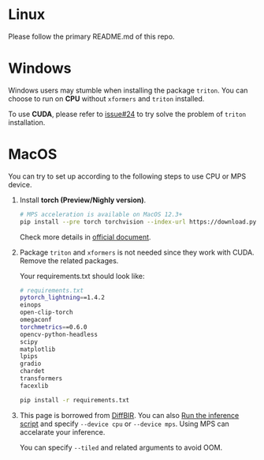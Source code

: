 # Linux
Please follow the primary README.md of this repo.

# Windows
Windows users may stumble when installing the package `triton`. 
You can choose to run on **CPU** without `xformers` and `triton` installed.

To use **CUDA**, please refer to [issue#24](https://github.com/XPixelGroup/DiffBIR/issues/24) to try solve the problem of `triton` installation.

# MacOS
<!-- Currenly only CPU device is supported to run LS-Sagiri on Apple Silicon since most GPU acceleration packages are compatible with CUDA only. 

We are still trying to support MPS device. Stay tuned for our progress! -->

You can try to set up according to the following steps to use CPU or MPS device.

1. Install **torch (Preview/Nighly version)**.

    ```bash
    # MPS acceleration is available on MacOS 12.3+
    pip install --pre torch torchvision --index-url https://download.pytorch.org/whl/nightly/cpu
    ```
    Check more details in [official document](https://pytorch.org/get-started/locally/).

2. Package `triton` and `xformers` is not needed since they work with CUDA. Remove the related packages. 

    Your requirements.txt should look like:
    ```bash
    # requirements.txt
    pytorch_lightning==1.4.2
    einops
    open-clip-torch
    omegaconf
    torchmetrics==0.6.0
    opencv-python-headless
    scipy
    matplotlib
    lpips
    gradio
    chardet
    transformers
    facexlib
    ```

    ```bash
    pip install -r requirements.txt
    ```

3. This page is borrowed from [DiffBIR](https://github.com/XPixelGroup/DiffBIR). You can also [Run the inference script](https://github.com/XPixelGroup/DiffBIR#general_image_inference) and specify `--device cpu` or `--device mps`. Using MPS can accelarate your inference.

    You can specify `--tiled` and related arguments to avoid OOM. 
